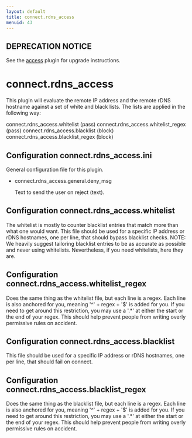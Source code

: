 ```yaml
---
layout: default
title: connect.rdns_access
menuid: 43
---
```

## DEPRECATION NOTICE

See the [access](http://haraka.github.io/manual/plugins/access.html) plugin
for upgrade instructions.


connect.rdns\_access
===================


This plugin will evaluate the remote IP address and the remote rDNS hostname
against a set of white and black lists.  The lists are applied in the following
way:

connect.rdns\_access.whitelist         (pass)
connect.rdns\_access.whitelist\_regex   (pass)
connect.rdns\_access.blacklist         (block)
connect.rdns\_access.blacklist\_regex   (block)

Configuration connect.rdns\_access.ini
-------------------------------------

General configuration file for this plugin.

* connect.rdns\_access.general.deny\_msg

  Text to send the user on reject (text).


Configuration connect.rdns\_access.whitelist
-------------------------------------------

The whitelist is mostly to counter blacklist entries that match more than
what one would want.  This file should be used for a specific IP address
or rDNS hostnames, one per line, that should bypass blacklist checks.
NOTE: We heavily suggest tailoring blacklist entries to be as accurate as
possible and never using whitelists.  Nevertheless, if you need whitelists,
here they are.

Configuration connect.rdns\_access.whitelist\_regex
-------------------------------------------------

Does the same thing as the whitelist file, but each line is a regex.
Each line is also anchored for you, meaning '^' + regex + '$' is added for
you.  If you need to get around this restriction, you may use a '.*' at
either the start or the end of your regex.  This should help prevent people
from writing overly permissive rules on accident.

Configuration connect.rdns\_access.blacklist
-------------------------------------------

This file should be used for a specific IP address or rDNS hostnames, one
per line, that should fail on connect.

Configuration connect.rdns\_access.blacklist\_regex
-------------------------------------------------

Does the same thing as the blacklist file, but each line is a regex.
Each line is also anchored for you, meaning '^' + regex + '$' is added for
you.  If you need to get around this restriction, you may use a '.*' at
either the start or the end of your regex.  This should help prevent people
from writing overly permissive rules on accident.

